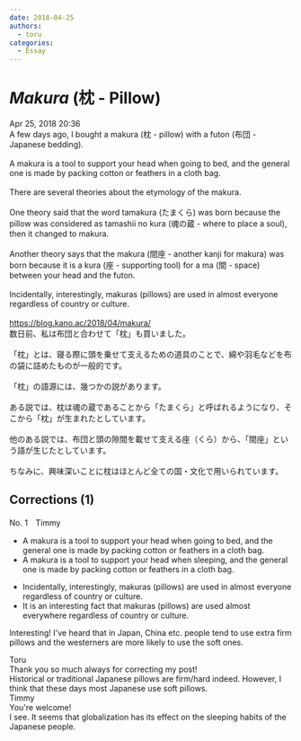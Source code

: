 ```yaml
---
date: 2018-04-25
authors:
  - toru
categories:
  - Essay
---
```


<h1 id="subject_show"><strong><em>Makura</strong></em> (枕 - Pillow)</h1>
<div class="date">Apr 25, 2018 20:36</div>
<div id="post"><div id="body_show_ori">
A few days ago, I bought a makura (枕 - pillow) with a futon (布団 - Japanese bedding).<br/><br/>A makura is a tool to support your head when going to bed, and the general one is made by packing cotton or feathers in a cloth bag.<br/><br/>There are several theories about the etymology of the makura.<br/><br/>One theory said that the word tamakura (たまくら) was born because the pillow was considered as tamashii no kura (魂の蔵 - where to place a soul), then it changed to makura.<br/><br/>Another theory says that the makura (間座 - another kanji for makura) was born because it is a kura (座 - supporting tool) for a ma (間 - space) between your head and the futon.<br/><br/>Incidentally, interestingly, makuras (pillows) are used in almost everyone regardless of country or culture.<br/><br/><a href="https://blog.kano.ac/2018/04/makura/" target="_blank">https://blog.kano.ac/2018/04/makura/</a>
</div></div>

<!-- more -->

<div id="post_ja"><div id="body_show_mo">
数日前、私は布団と合わせて「枕」も買いました。<br/><br/>「枕」とは、寝る際に頭を乗せて支えるための道具のことで、綿や羽毛などを布の袋に詰めたものが一般的です。<br/><br/>「枕」の語源には、幾つかの説があります。<br/><br/>ある説では、枕は魂の蔵であることから「たまくら」と呼ばれるようになり、そこから「枕」が生まれたとしています。<br/><br/>他のある説では、布団と頭の隙間を載せて支える座（くら）から、「間座」という語が生じたとしています。<br/><br/>ちなみに、興味深いことに枕はほとんど全ての国・文化で用いられています。
</div></div>

## Corrections (1)
<div id="block"><div class="first_name"> No. 1　<span class="just_name">Timmy</span></div><div id="block2">
<ul class="correction_field">
<li class="incorrect">A makura is a tool to support your head when going to bed, and the general one is made by packing cotton or feathers in a cloth bag.</li>
<li class="corrected correct">
A makura is a tool to support your head when <span class="f_blue">sleeping</span>, and the general one is made by packing cotton or feathers in a cloth bag.
</li>
</ul>
<ul class="correction_field">
<li class="incorrect">Incidentally, interestingly, makuras (pillows) are used in almost everyone regardless of country or culture.</li>
<li class="corrected correct">
<span class="f_blue">It is an</span> interesting <span class="f_blue">fact that </span>makuras (pillows) are used almost every<span class="f_blue">where</span> regardless of country or culture.
</li>
</ul>
<p class="comment_small">
 Interesting! I've heard that in Japan, China etc. people tend to use extra firm pillows and the westerners are more likely to use the soft ones.
</p>

</div><div class="name"><span class="just_name">Toru</span><br>
Thank you so much always for correcting my post!<br/>Historical or traditional Japanese pillows are firm/hard indeed. However, I think that these days most Japanese use soft pillows.
</div>
<div class="name"><span class="just_name">Timmy</span><br>
You're welcome! <br/>I see. It seems that globalization has its effect on the sleeping habits of the Japanese people. 
</div>
</div>
